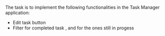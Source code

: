 The task is to implement the following functionalities in the Task Manager application:
- Edit task button
- Filter for completed task , and for the ones still in progess
